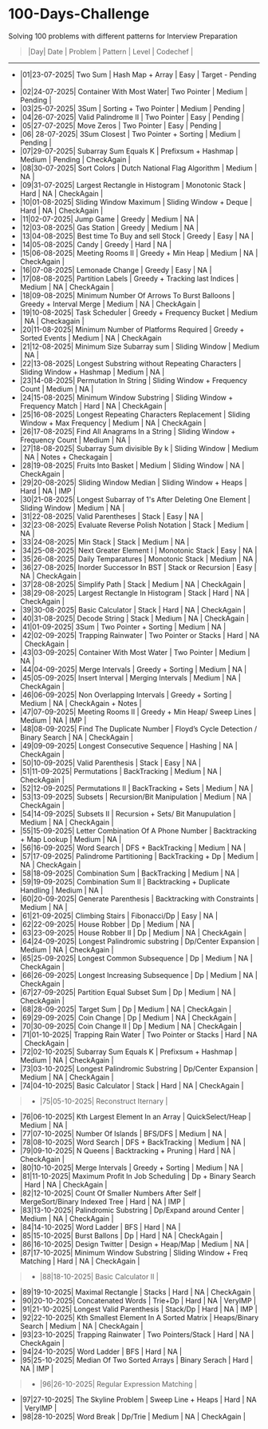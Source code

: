 # 100-Days-Challenge
Solving 100 problems with different patterns for Interview Preparation

>|Day|   Date   |    Problem    |       Pattern        |   Level   |       Codechef          |     
-----------------------------------------------------------------------------------------------------------------------------
* |01|23-07-2025| Two Sum       | Hash Map + Array     |   Easy    | Target - Pending        |
* |02|24-07-2025| Container With Most Water| Two Pointer | Medium |     Pending    |                            
* |03|25-07-2025| 3Sum | Sorting + Two Pointer | Medium | Pending | 
* |04|26-07-2025| Valid Palindrome II | Two Pointer | Easy | Pending |
* |05|27-07-2025| Move Zeros | Two Pointer | Easy | Pending |
* |06| 28-07-2025| 3Sum Closest | Two Pointer + Sorting | Medium | Pending |
* |07|29-07-2025| Subarray Sum Equals K | Prefixsum + Hashmap | Medium | Pending | CheckAgain |
* |08|30-07-2025| Sort Colors | Dutch National Flag Algorithm | Medium | NA |
* |09|31-07-2025| Largest Rectangle in Histogram | Monotonic Stack | Hard | NA | CheckAgain |
* |10|01-08-2025| Sliding Window Maximum | Sliding Window + Deque | Hard | NA | CheckAgain |
* |11|02-07-2025| Jump Game | Greedy | Medium | NA |
* |12|03-08-2025| Gas Station | Greedy | Medium | NA |
* |13|04-08-2025| Best time To Buy and sell Stock | Greedy | Easy | NA |
* |14|05-08-2025| Candy | Greedy | Hard | NA |
* |15|06-08-2025| Meeting Rooms II | Greedy + Min Heap | Medium | NA | CheckAgain |
* |16|07-08-2025| Lemonade Change | Greedy | Easy | NA | 
* |17|08-08-2025| Partition Labels | Greedy + Tracking last Indices | Medium | NA | CheckAgain |
* |18|09-08-2025| Minimum Number Of Arrows To Burst Balloons | Greedy + Interval Merge | Medium | NA | CheckAgain |
* |19|10-08-2025| Task Scheduler | Greedy + Frequency Bucket | Medium | NA | Checkagain |
* |20|11-08-2025| Minimum Number of Platforms Required | Greedy + Sorted Events | Medium | NA | CheckAgain
* |21|12-08-2025| Minimum Size Subarray sum | Sliding Window | Medium | NA |
* |22|13-08-2025| Longest Substring without Repeating Characters | Sliding Window + Hashmap | Medium | NA |
* |23|14-08-2025| Permutation In String | Sliding Window + Frequency Count | Medium | NA |
* |24|15-08-2025| Minimum Window Substring | Sliding Window + Frequency Match | Hard | NA | CheckAgain |
* |25|16-08-2025| Longest Repeating Characters Replacement | Sliding Window + Max Frequency | Medium | NA | CheckAgain |
* |26|17-08-2025| Find All Anagrams In a String | Sliding Window + Frequency  Count | Medium | NA |
* |27|18-08-2025| Subarray Sum divisible By k | Sliding Window | Medium | NA | Notes + Checkagain |
* |28|19-08-2025| Fruits Into Basket | Medium | Sliding Window | NA | CheckAgain |
* |29|20-08-2025| Sliding Window Median | Sliding Window + Heaps | Hard | NA | IMP |
* |30|21-08-2025| Longest Subarray of 1's After Deleting One Element | Sliding Window | Medium | NA |
* |31|22-08-2025| Valid Parentheses | Stack | Easy | NA | 
* |32|23-08-2025| Evaluate Reverse Polish Notation | Stack | Medium | NA |
* |33|24-08-2025| Min Stack | Stack | Medium | NA |
* |34|25-08-2025| Next Greater Element I | Monotonic Stack | Easy | NA |
* |35|26-08-2025| Daily Temparatures | Monotonic Stack | Medium | NA |
* |36|27-08-2025| Inorder Successor In BST | Stack or Recursion | Easy | NA | CheckAgain |
* |37|28-08-2025| Simplify Path | Stack | Medium | NA | CheckAgain |
* |38|29-08-2025| Largest Rectangle In Histogram | Stack | Hard | NA | CheckAgain |
* |39|30-08-2025| Basic Calculator | Stack | Hard | NA | CheckAgain |
* |40|31-08-2025| Decode String | Stack | Medium | NA | CheckAgain |
* |41|01-09-2025| 3Sum | Two Pointer + Sorting | Medium | NA | 
* |42|02-09-2025| Trapping Rainwater | Two Pointer or Stacks | Hard | NA | CheckAgain |
* |43|03-09-2025| Container With Most Water | Two Pointer | Medium | NA |
* |44|04-09-2025| Merge Intervals | Greedy + Sorting | Medium | NA | 
* |45|05-09-2025| Insert Interval | Merging Intervals | Medium | NA | CheckAgain |
* |46|06-09-2025| Non Overlapping Intervals | Greedy + Sorting | Medium | NA | CheckAgain + Notes |
* |47|07-09-2025| Meeting Rooms II | Greedy + Min Heap/ Sweep Lines | Medium | NA | IMP |
* |48|08-09-2025| Find The Duplicate Number | Floyd’s Cycle Detection / Binary Search | NA | CheckAgain |
* |49|09-09-2025| Longest Consecutive Sequence | Hashing | NA | CheckAgain |
* |50|10-09-2025| Valid Parenthesis | Stack | Easy | NA |
* |51|11-09-2025| Permutations | BackTracking | Medium | NA | CheckAgain |
* |52|12-09-2025| Permutations II | BackTracking + Sets | Medium | NA | 
* |53|13-09-2025| Subsets | Recursion/Bit Manipulation | Medium | NA | CheckAgain |
* |54|14-09-2025| Subsets II | Recursion + Sets/ Bit Manupulation | Medium | NA | CheckAgain |
* |55|15-09-2025| Letter Combination Of A Phone Number | Backtracking + Map Lookup | Medium | NA |
* |56|16-09-2025| Word Search | DFS + BackTracking | Medium | NA |
* |57|17-09-2025| Palindrome Partitioning | BackTracking + Dp | Medium | NA | CheckAgain |
* |58|18-09-2025| Combination Sum | BackTracking | Medium | NA |
* |59|19-09-2025| Combination Sum II | Backtracking + Duplicate Handling | Medium | NA |
* |60|20-09-2025| Generate Parenthesis | Backtracking with Constraints | Medium | NA |
* |61|21-09-2025| Climbing Stairs | Fibonacci/Dp | Easy | NA |
* |62|22-09-2025| House Robber | Dp | Medium | NA |
* |63|23-09-2025| House Robber II | Dp | Medium | NA | CheckAgain |
* |64|24-09-2025| Longest Palindromic substring | Dp/Center Expansion | Medium | NA | CheckAgain |
* |65|25-09-2025| Longest Common Subsequence | Dp | Medium | NA | CheckAgain | 
* |66|26-09-2025| Longest Increasing Subsequence | Dp | Medium | NA | CheckAgain |
* |67|27-09-2025| Partition Equal Subset Sum | Dp | Medium | NA | CheckAgain |
* |68|28-09-2025| Target Sum | Dp | Medium | NA | CheckAgain |
* |69|29-09-2025| Coin Change | Dp | Medium | NA | CheckAgain |
* |70|30-09-2025| Coin Change II | Dp | Medium | NA | CheckAgain |
* |71|01-10-2025| Trapping Rain Water | Two Pointer or Stacks | Hard | NA | CheckAgain |
* |72|02-10-2025| Subarray Sum Equals K | Prefixsum + Hashmap | Medium | NA | CheckAgain |
* |73|03-10-2025| Longest Palindromic Substring | Dp/Center Expansion | Medium | NA | CheckAgain |
* |74|04-10-2025| Basic Calculator | Stack | Hard | NA | CheckAgain |
> * |75|05-10-2025| Reconstruct Iternary |
* |76|06-10-2025| Kth Largest Element In an Array | QuickSelect/Heap | Medium | NA |
* |77|07-10-2025| Number Of Islands | BFS/DFS | Medium | NA |
* |78|08-10-2025| Word Search | DFS + BackTracking | Medium | NA |
* |79|09-10-2025| N Queens | Backtracking + Pruning | Hard | NA | CheckAgain |
* |80|10-10-2025| Merge Intervals | Greedy + Sorting | Medium | NA |
* |81|11-10-2025| Maximum Profit In Job Scheduling | Dp + Binary Search | Hard | NA | CheckAgain |
* |82|12-10-2025| Count Of Smaller Numbers After Self | MergeSort/Binary Indexed Tree | Hard | NA | IMP |
* |83|13-10-2025| Palindromic Substring | Dp/Expand around Center | Medium | NA | CheckAgain |
* |84|14-10-2025| Word Ladder | BFS | Hard | NA |
* |85|15-10-2025| Burst Ballons | Dp | Hard | NA | CheckAgain |
* |86|16-10-2025| Design Twitter | Design + Heap/Map | Medium | NA |
* |87|17-10-2025| Minimum  Window Substring | Sliding Window + Freq Matching | Hard | NA | CheckAgain |
> * |88|18-10-2025| Basic Calculator II |
* |89|19-10-2025| Maximal Rectangle | Stacks | Hard | NA | CheckAgain |
* |90|20-10-2025| Concatenated Words | Trie+Dp | Hard | NA | VeryIMP |
* |91|21-10-2025| Longest Valid Parenthesis | Stack/Dp | Hard | NA | IMP | 
* |92|22-10-2025| Kth Smallest Element In A Sorted Matrix | Heaps/Binary Search | Medium | NA | CheckAgain |
* |93|23-10-2025| Trapping Rainwater | Two Pointers/Stack | Hard | NA | CheckAgain |
* |94|24-10-2025|  Word Ladder | BFS | Hard | NA |
* |95|25-10-2025| Median Of Two Sorted Arrays | Binary Serach | Hard | NA | IMP |
> * |96|26-10-2025| Regular Expression Matching |
* |97|27-10-2025| The Skyline Problem | Sweep Line + Heaps | Hard | NA | VeryIMP |
* |98|28-10-2025| Word Break | Dp/Trie | Medium | NA | CheckAgain |

